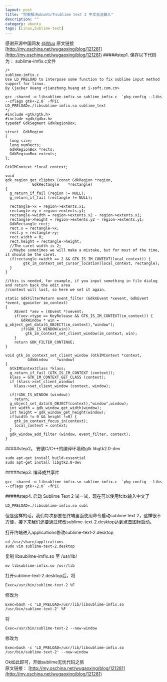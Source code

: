 ```yaml
---
layout: post
title: "完美解决ubuntu下sublime text 2 中文无法输入"
description: ""
category: ubuntu
tags: [Linux,Sublime-text]
---
```



感谢开源中国网友 [@Wuu](http://my.oschina.net/wugaoxing)
原文链接 [http://my.oschina.net/wugaoxing/blog/121281](http://my.oschina.net/wugaoxing/blog/121281)
#####step1.
保存以下代码为： sublime-imfix.c文件

    /*
    sublime-imfix.c
    Use LD_PRELOAD to interpose some function to fix sublime input method support for linux.
    By Cjacker Huang <jianzhong.huang at i-soft.com.cn>

    gcc -shared -o libsublime-imfix.so sublime_imfix.c  `pkg-config --libs --cflags gtk+-2.0` -fPIC
    LD_PRELOAD=./libsublime-imfix.so sublime_text
    */
    #include <gtk/gtk.h>
    #include <gdk/gdkx.h>
    typedef GdkSegment GdkRegionBox;

    struct _GdkRegion
    {
      long size;
      long numRects;
      GdkRegionBox *rects;
      GdkRegionBox extents;
    };

    GtkIMContext *local_context;

    void
    gdk_region_get_clipbox (const GdkRegion *region,
                GdkRectangle    *rectangle)
    {
      g_return_if_fail (region != NULL);
      g_return_if_fail (rectangle != NULL);

      rectangle->x = region->extents.x1;
      rectangle->y = region->extents.y1;
      rectangle->width = region->extents.x2 - region->extents.x1;
      rectangle->height = region->extents.y2 - region->extents.y1;
      GdkRectangle rect;
      rect.x = rectangle->x;
      rect.y = rectangle->y;
      rect.width = 0;
      rect.height = rectangle->height; 
      //The caret width is 2; 
      //Maybe sometimes we will make a mistake, but for most of the time, it should be the caret.
      if(rectangle->width == 2 && GTK_IS_IM_CONTEXT(local_context)) {
            gtk_im_context_set_cursor_location(local_context, rectangle);
      }
    }

    //this is needed, for example, if you input something in file dialog and return back the edit area
    //context will lost, so here we set it again.

    static GdkFilterReturn event_filter (GdkXEvent *xevent, GdkEvent *event, gpointer im_context)
    {
        XEvent *xev = (XEvent *)xevent;
        if(xev->type == KeyRelease && GTK_IS_IM_CONTEXT(im_context)) {
           GdkWindow * win = g_object_get_data(G_OBJECT(im_context),"window");
           if(GDK_IS_WINDOW(win))
             gtk_im_context_set_client_window(im_context, win);
        }
        return GDK_FILTER_CONTINUE;
    }

    void gtk_im_context_set_client_window (GtkIMContext *context,
              GdkWindow    *window)
    {
      GtkIMContextClass *klass;
      g_return_if_fail (GTK_IS_IM_CONTEXT (context));
      klass = GTK_IM_CONTEXT_GET_CLASS (context);
      if (klass->set_client_window)
        klass->set_client_window (context, window);

      if(!GDK_IS_WINDOW (window))
        return;
      g_object_set_data(G_OBJECT(context),"window",window);
      int width = gdk_window_get_width(window);
      int height = gdk_window_get_height(window);
      if(width != 0 && height !=0) {
        gtk_im_context_focus_in(context);
        local_context = context;
      }
      gdk_window_add_filter (window, event_filter, context); 
    }

#####step2。
安装C/C++的编译环境和gtk libgtk2.0-dev

    sudo apt-get install build-essential  
    sudo apt-get install libgtk2.0-dev
#####step3.
编译成共享库

    gcc -shared -o libsublime-imfix.so sublime-imfix.c  `pkg-config --libs --cflags gtk+-2.0` -fPIC
#####step4.
启动 Sublime Text 2 试一试，现在可以使用fcitx输入中文了

    LD_PRELOAD=./libsublime-imfix.so subl
但是这样的话，我们每次都要在终端里面使用命令启动sublime text 2，这样很不方便，接下来我们还要通过修改sublime-text-2.desktop达到点击图标启动。

打开终端进入applications修改sublime-text-2.desktop

    cd /usr/share/applications
    sudo vim sublime-text-2.desktop
    
复制 libsublime-imfix.so 至 /usr/lib/

    mv libsublime-imfix.so /usr/lib
打开sublime-text-2.desktop后，将  

    Exec=/usr/bin/sublime-text-2 %F
修改为

    Exec=bash -c 'LD_PRELOAD=/usr/lib/libsublime-imfix.so /usr/bin/sublime-text-2' %F
将

    Exec=/usr/bin/sublime-text-2 --new-window
修改为

    Exec=bash -c 'LD_PRELOAD=/usr/lib/libsublime-imfix.so /usr/bin/sublime-text-2' --new-window

Ok如此即可，开始sublime无忧代码之旅  
原文链接： [http://my.oschina.net/wugaoxing/blog/121281](http://my.oschina.net/wugaoxing/blog/121281)